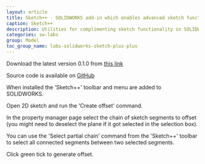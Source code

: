 ```yaml
---
layout: article
title: Sketch++ - SOLIDWORKS add-in which enables advanced sketch functionality
caption: Sketch++
description: Utilities for complimenting sketch functionality in SOLIDWORKS
categories: sw-labs
group: Model
toc_group_name: labs-solidworks-sketch-plus-plus
---
```

Download the latest version 0.1.0 from [this link](https://github.com/codestackdev/sketch-plus-plus/releases/tag/v0.1.0-swpuc)

Source code is available on [GitHub](https://github.com/codestackdev/sketch-plus-plus)

When installed the 'Sketch++' toolbar and menu are added to SOLIDWORKS.

Open 2D sketch and run the 'Create offset' command.

In the property manager page select the chain of sketch segments to offset (you might need to deselect the plane if it got selected in the selection box).

You can use the 'Select partial chain' command from the 'Sketch++' toolbar to select all connected segments between two selected segments.

Click green tick to generate offset.
